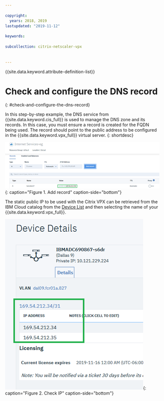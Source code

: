 ```yaml
---

copyright:
  years: 2018, 2019
lastupdated: "2019-11-12"

keywords:

subcollection: citrix-netscaler-vpx


---
```


{{site.data.keyword.attribute-definition-list}}

# Check and configure the DNS record
{: #check-and-configure-the-dns-record}

In this step-by-step example, the DNS service from {{site.data.keyword.cis_full}} is used to manage the DNS zone and its records. In this case, you must ensure a record is created for the FQDN being used. The record should point to the public address to be configured in the {{site.data.keyword.vpx_full}} virtual server.
{: shortdesc}

![Add record](images/12-add-record.png){: caption="Figure 1. Add record" caption-side="bottom"}


The static public IP to be used with the Citrix VPX can be retrieved from the IBM Cloud catalog from the [Device List](/docs/citrix-netscaler-vpx?topic=citrix-netscaler-vpx-managing-your-citrix-netscaler-vpx#locating-netscaler-details-in-the-customer-portal) and then selecting the name of your {{site.data.keyword.vpx_full}}.

![Check IP](images/13-check-ip.png){: caption="Figure 2. Check IP" caption-side="bottom"}

